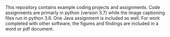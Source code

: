 This repository contains example coding projects and assignments.  Code assignments are primarly in python (version 3.7) while the image 
captioning files run in python 3.6.  One Java assignment is included as well.  For work completed with other software, the figures and 
findings are included in a word or pdf document.  
